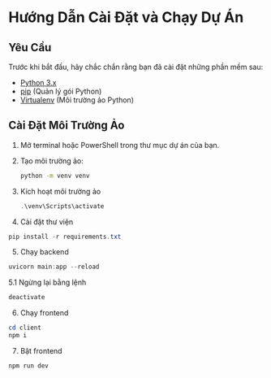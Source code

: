 # Hướng Dẫn Cài Đặt và Chạy Dự Án

## Yêu Cầu
Trước khi bắt đầu, hãy chắc chắn rằng bạn đã cài đặt những phần mềm sau:

- [Python 3.x](https://www.python.org/downloads/)
- [pip](https://pip.pypa.io/en/stable/) (Quản lý gói Python)
- [Virtualenv](https://virtualenv.pypa.io/en/latest/) (Môi trường ảo Python)

## Cài Đặt Môi Trường Ảo

1. Mở terminal hoặc PowerShell trong thư mục dự án của bạn.

2. Tạo môi trường ảo:
   ```bash
   python -m venv venv
   ```

3. Kích hoạt môi trường ảo
    ```powershell
    .\venv\Scripts\activate
    ```

4. Cài đặt thư viện
```powershell
pip install -r requirements.txt
```
5. Chạy backend
```powershell
uvicorn main:app --reload
```

5.1 Ngừng lại bằng lệnh

```powershell
deactivate
```

6. Chạy frontend

```powershell
cd client
npm i
```

7. Bật frontend

```powershell
npm run dev
```

